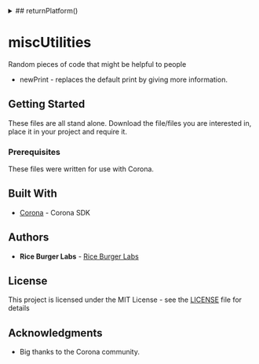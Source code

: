 <details>
<summary>## returnPlatform()</summary>

### Overview
Returns the current platform
### Syntax
`returnPlatform()`
</details>


# miscUtilities
Random pieces of code that might be helpful to people

 - newPrint - replaces the default print by giving more information.

## Getting Started

These files are all stand alone.  Download the file/files you are interested in, place it in your project and require it.

### Prerequisites

These files were written for use with Corona.  

## Built With
* [Corona](https://coronalabs.com/) - Corona SDK

## Authors

* **Rice Burger Labs** - [Rice Burger Labs](http://www.riceburgerlabs.com)

## License

This project is licensed under the MIT License - see the [LICENSE](LICENSE) file for details

## Acknowledgments
* Big thanks to the Corona community.
<!--stackedit_data:
eyJoaXN0b3J5IjpbLTEyOTQwMzU3MDBdfQ==
-->
<!--stackedit_data:
eyJoaXN0b3J5IjpbLTEwODcxMjUyOTFdfQ==
-->

